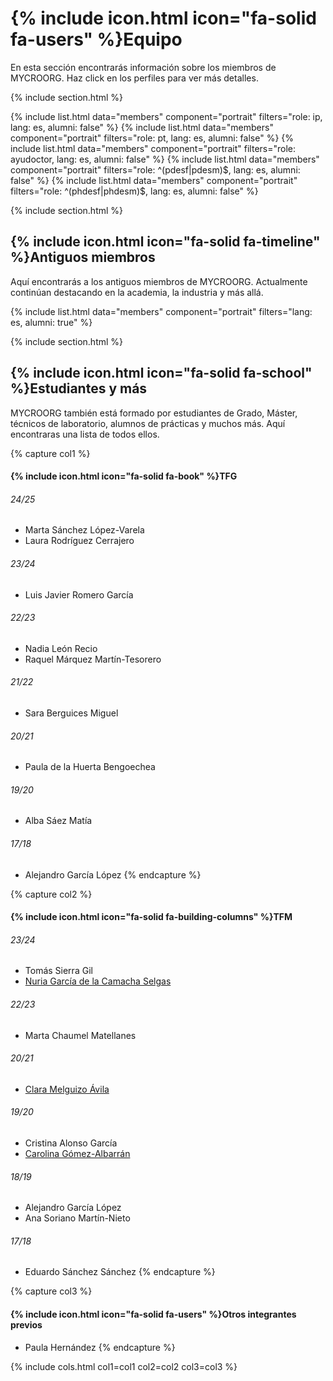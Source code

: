 
# {% include icon.html icon="fa-solid fa-users" %}Equipo

En esta sección encontrarás información sobre los miembros de MYCROORG. Haz click en los perfiles para ver más detalles. 

{% include section.html %}

{% include list.html data="members" component="portrait" filters="role: ip, lang: es,  alumni: false" %}
{% include list.html data="members" component="portrait" filters="role: pt, lang: es,  alumni: false" %}
{% include list.html data="members" component="portrait" filters="role: ayudoctor, lang: es,  alumni: false" %}
{% include list.html data="members" component="portrait" filters="role: ^(pdesf|pdesm)$, lang: es,  alumni: false" %}
{% include list.html data="members" component="portrait" filters="role: ^(phdesf|phdesm)$, lang: es,  alumni: false" %}


{% include section.html %}

## {% include icon.html icon="fa-solid fa-timeline" %}Antiguos miembros

Aquí encontrarás a los antiguos miembros de MYCROORG. Actualmente continúan destacando en la academia, la industria y más allá.

{% include list.html data="members" component="portrait" filters="lang: es, alumni: true" %}

{% include section.html %}

## {% include icon.html icon="fa-solid fa-school" %}Estudiantes y más

MYCROORG también está formado por estudiantes de Grado, Máster, técnicos de laboratorio, alumnos de prácticas y muchos más. Aquí encontraras una lista de todos ellos.

{% capture col1 %}
#### {% include icon.html icon="fa-solid fa-book" %}TFG

###### 24/25
- Marta Sánchez López-Varela
- Laura Rodríguez Cerrajero

###### 23/24
- Luis Javier Romero García

###### 22/23
- Nadia León Recio
- Raquel Márquez Martín-Tesorero

###### 21/22

- Sara Berguices Miguel

###### 20/21

- Paula de la Huerta Bengoechea

###### 19/20
- Alba Sáez Matía

###### 17/18
- Alejandro García López
{% endcapture %}

{% capture col2 %}
#### {% include icon.html icon="fa-solid fa-building-columns" %}TFM

###### 23/24
- Tomás Sierra Gil
- [Nuria García de la Camacha Selgas](/members/es_nuria.html)

###### 22/23
- Marta Chaumel Matellanes

###### 20/21
- [Clara Melguizo Ávila](/members/es_clara.html)

###### 19/20

- Cristina Alonso García
- [Carolina Gómez-Albarrán](/members/es_carolina.html)

###### 18/19

- Alejandro García López
- Ana Soriano Martín-Nieto

###### 17/18

- Eduardo Sánchez Sánchez
{% endcapture %}

{% capture col3 %}
#### {% include icon.html icon="fa-solid fa-users" %}Otros integrantes previos

- Paula Hernández
{% endcapture %}

{%
  include cols.html
  col1=col1
  col2=col2
  col3=col3
%}
